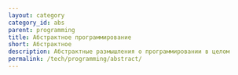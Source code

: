 ```yaml
---
layout: category
category_id: abs
parent: programming
title: Абстрактное программирование
short: Абстрактное
description: Абстрактные размышления о программировании в целом
permalink: /tech/programming/abstract/
---
```

